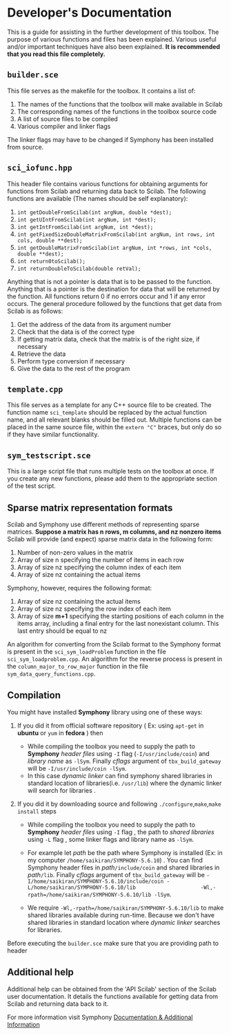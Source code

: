 # Developer's Documentation

This is a guide for assisting in the further development of this toolbox.
The purpose of various functions and files has been explained.
Various useful and/or important techniques have also been explained.
**It is recommended that you read this file completely.**

## `builder.sce`

This file serves as the makefile for the toolbox. It contains a list of:

1. The names of the functions that the toolbox will make available in Scilab
2. The corresponding names of the functions in the toolbox source code
3. A list of source files to be compiled
4. Various compiler and linker flags

The linker flags may have to be changed if Symphony has been installed from source.

## `sci_iofunc.hpp`

This header file contains various functions for obtaining arguments for functions from Scilab and returning data back to Scilab.
The following functions are available (The names should be self explanatory):

1. `int getDoubleFromScilab(int argNum, double *dest);`
2. `int getUIntFromScilab(int argNum, int *dest);`
3. `int getIntFromScilab(int argNum, int *dest);`
4. `int getFixedSizeDoubleMatrixFromScilab(int argNum, int rows, int cols, double **dest);`
5. `int getDoubleMatrixFromScilab(int argNum, int *rows, int *cols, double **dest);`
6. `int return0toScilab();`
7. `int returnDoubleToScilab(double retVal);`

Anything that is not a pointer is data that is to be passed to the function.
Anything that is a pointer is the destination for data that will be returned by the function.
All functions return 0 if no errors occur and 1 if any error occurs.
The general procedure followed by the functions that get data from Scilab is as follows:

1. Get the address of the data from its argument number
2. Check that the data is of the correct type
3. If getting matrix data, check that the matrix is of the right size, if necessary
4. Retrieve the data
5. Perform type conversion if necessary
6. Give the data to the rest of the program

## `template.cpp`

This file serves as a template for any C++ source file to be created.
The function name `sci_template` should be replaced by the actual function name, and all relevant blanks should be filled out.
Multiple functions can be placed in the same source file, within the `extern "C"` braces, but only do so if they have similar functionality.

## `sym_testscript.sce`

This is a large script file that runs multiple tests on the toolbox at once. If you create any new functions, please add them to the appropriate section of the test script.

## Sparse matrix representation formats

Scilab and Symphony use different methods of representing sparse matrices.
**Suppose a matrix has n rows, m columns, and nz nonzero items**
Scilab will provide (and expect) sparse matrix data in the following form:

1. Number of non-zero values in the matrix
2. Array of size n specifying the number of items in each row
3. Array of size nz specifying the column index of each item
4. Array of size nz containing the actual items

Symphony, however, requires the following format:

1. Array of size nz containing the actual items
2. Array of size nz specifying the row index of each item
3. Array of size **m+1** specifying the starting positions of each column in the items array, including a final entry for the last nonexistant column. This last entry should be equal to nz

An algorithm for converting from the Scilab format to the Symphony format is present in the `sci_sym_loadProblem` function in the file `sci_sym_loadproblem.cpp`. An algorithm for the reverse process is present in the `column_major_to_row_major` function in the file `sym_data_query_functions.cpp`.

## Compilation

You might have installed **Symphony** library using one of these ways:

1. If you did it from official software repository ( Ex: using `apt-get` in **ubuntu** or `yum` in **fedora** ) then 
	* While compiling the toolbox you need to supply the path to **Symphony** *header files* using 
	  `-I` flag (`-I/usr/include/coin`) and *library name* as `-lSym`. Finally *cflags* argument of 		  `tbx_build_gateway` will be `-I/usr/include/coin -lSym`.
	* In this case *dynamic linker* can find symphony shared libraries in standard location of 	                  libraries(i.e. `/usr/lib`) where the dynamic linker will search for libraries .

2. If you did it by downloading source and following `./configure`,`make`,`make install` steps
	* While compiling the toolbox you need to supply the path to **Symphony** *header files* using  `-I` 		flag , the path to *shared libraries* using `-L` flag , some linker flags and library name as `-lSym`.
	* For example let *path* be the path where Symphony is installed (Ex: in my computer 
	`/home/saikiran/SYMPHONY-5.6.10`) . You can find Symphony header files in *path*`/include/coin` and		shared libraries in *path*`/lib`.  Finally *cflags* argument of `tbx_build_gateway` will be 			`-I/home/saikiran/SYMPHONY-5.6.10/include/coin -L/home/saikiran/SYMPHONY-5.6.10/lib 			        -Wl,-rpath=/home/saikiran/SYMPHONY-5.6.10/lib -lSym`.

	* We require `-Wl,-rpath=/home/saikiran/SYMPHONY-5.6.10/lib` to make shared libraries available during           run-time. Because we don't have shared libraries in standard location where *dynamic linker* searches           for libraries.


Before executing the `builder.sce` make sure that you are providing path to header

## Additional help

Additional help can be obtained from the 'API Scilab' section of the Scilab user documentation. It details the functions available for getting data from Scilab and returning data back to it.

For more information visit Symphony [ Documentation & Additional Information](https://projects.coin-or.org/SYMPHONY/#DocumentationandAdditionalInformation)
